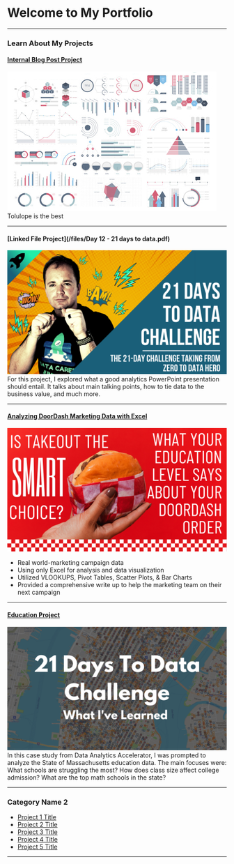 # Welcome to My Portfolio

---

### Learn About My Projects

#### [Internal Blog Post Project](/bank)
<img src="images/dummy_thumbnail.jpg?raw=true"/>
Tolulope is the best

---
#### [Linked File Project](/files/Day 12 - 21 days to data.pdf)
<img src="images/21 Days To Data Challenge.png?raw=true"/>
For this project, I explored what a good analytics PowerPoint presentation should entail. It talks about main talking points, how to tie data to the business value, and much more. 

---
#### [Analyzing DoorDash Marketing Data with Excel](https://www.linkedin.com/pulse/takeout-smart-choice-what-your-education-level-says-doordash-mckay-tdbje/)
[<img src="images/Order Up.png?raw=true"/>](https://www.linkedin.com/pulse/takeout-smart-choice-what-your-education-level-says-doordash-mckay-tdbje/)
- Real world-marketing campaign data
- Using only Excel for analysis and data visualization
- Utilized VLOOKUPS, Pivot Tables, Scatter Plots, & Bar Charts
- Provided a comprehensive write up to help the marketing team on their next campaign


---
#### [Education Project](https://www.linkedin.com/pulse/massachusetts-education-analysis-samantha-paul/)
[<img src="images/21 Days To Data Challenge What I've Learned Cover.png?raw=true"/>](https://www.linkedin.com/pulse/what-i-learned-21-days-data-avery-smith)
In this case study from Data Analytics Accelerator, I was prompted to analyze the State of Massachusetts education data. The main focuses were:
What schools are struggling the most?
How does class size affect college admission?
What are the top math schools in the state? 

---

### Category Name 2

- [Project 1 Title](http://example.com/)
- [Project 2 Title](http://example.com/)
- [Project 3 Title](http://example.com/)
- [Project 4 Title](http://example.com/)
- [Project 5 Title](http://example.com/)

---




